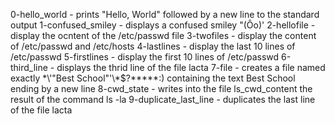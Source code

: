 0-hello_world - prints "Hello, World" followed by a new line to the standard output
1-confused_smiley - displays a confused smiley "(Ôo)'
2-hellofile - display the ocntent of the /etc/passwd file
3-twofiles - display the content of /etc/passwd and /etc/hosts
4-lastlines - display the last 10 lines of /etc/passwd
5-firstlines - display the first 10 lines of /etc/passwd
6-third_line - displays the thrid line of the file lacta
7-file - creates a file named exactly \*\\'"Best School"\'\\*$\?\*\*\*\*\*:) containing the text Best School ending by a new line
8-cwd_state - writes into the file ls_cwd_content the result of the command ls -la
9-duplicate_last_line - duplicates the last line of the file lacta
